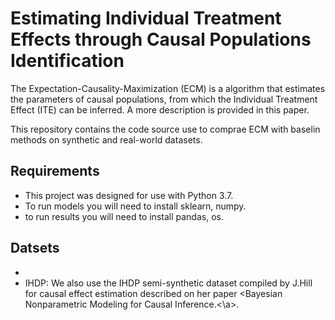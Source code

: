 # Estimating Individual Treatment Effects through Causal Populations Identification

The Expectation-Causality-Maximization (ECM) is a algorithm that estimates the parameters of causal populations, from which the Individual Treatment Effect (ITE) can be inferred. A more description is provided in this paper.

This repository contains the code source use to comprae ECM with baselin methods on synthetic and real-world datasets.

## Requirements

- This project was designed for use with Python 3.7. 
- To run models you will need to install sklearn, numpy.
- to run results you will need to install pandas, os.

## Datsets

- 
- IHDP: We also use the IHDP semi-synthetic dataset compiled by J.Hill for causal effect estimation described on her paper <<a ref="https://www.researchgate.net/profile/Jennifer_Hill3/publication/236588890_Bayesian_Nonparametric_Modeling_for_Causal_Inference/links/0deec5187f94192f12000000.pdf">Bayesian Nonparametric Modeling for Causal Inference.<\a>.


